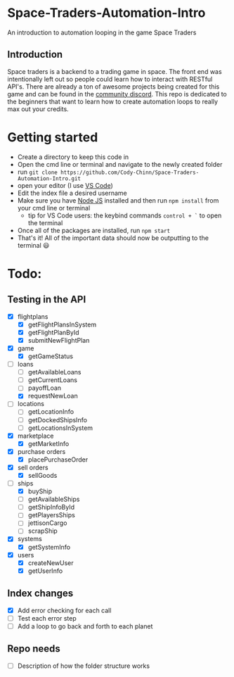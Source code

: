 # Space-Traders-Automation-Intro
An introduction to automation looping in the game Space Traders

## Introduction
Space traders is a backend to a trading game in space. The front end was intentionally left out so people could learn how to interact with RESTful API's. There are already a ton of awesome projects being created for this game and can be found in the [community discord](https://discord.gg/tQcRvx6a). This repo is dedicated to the beginners that want to learn how to create automation loops to really max out your credits.

# Getting started
 - Create a directory to keep this code in
 - Open the cmd line or terminal and navigate to the newly created folder
 - run ```git clone https://github.com/Cody-Chinn/Space-Traders-Automation-Intro.git```
 - open your editor (I use [VS Code](https://code.visualstudio.com/download))
 - Edit the index file a desired username
 - Make sure you have [Node JS](https://nodejs.org/en/download/) installed and then run ```npm install``` from your cmd line or terminal
    - tip for VS Code users: the keybind commands ``` control + ` ``` to open the terminal
 - Once all of the packages are installed, run ```npm start```
 - That's it! All of the important data should now be outputting to the terminal 😃

# Todo:
## Testing in the API
- [x] flightplans
    - [x] getFlightPlansInSystem
    - [x] getFlightPlanById
    - [x] submitNewFlightPlan
- [x] game
    - [x] getGameStatus
- [ ] loans
    - [ ] getAvailableLoans
    - [ ] getCurrentLoans
    - [ ] payoffLoan
    - [x] requestNewLoan
- [ ] locations
    - [ ] getLocationInfo
    - [ ] getDockedShipsInfo
    - [ ] getLocationsInSystem
- [x] marketplace
    - [x] getMarketInfo
- [x] purchase orders
    - [x] placePurchaseOrder
- [x] sell orders
    - [x] sellGoods
- [ ] ships
    - [x] buyShip
    - [ ] getAvailableShips
    - [ ] getShipInfoById
    - [ ] getPlayersShips
    - [ ] jettisonCargo
    - [ ] scrapShip
- [x] systems
    - [x] getSystemInfo
- [x] users
    - [x] createNewUser
    - [x] getUserInfo

## Index changes
- [x] Add error checking for each call
- [ ] Test each error step
- [ ] Add a loop to go back and forth to each planet

## Repo needs
- [ ] Description of how the folder structure works
